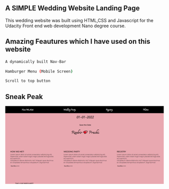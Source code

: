 ## A SIMPLE Wedding Website Landing Page  
This wedding website was built using HTML,CSS and Javascript for the Udacity Front end web development Nano degree course.

## Amazing Feautures which I have used on this website
```bash
A dynamically built Nav-Bar
```
```bash
Hamburger Menu (Mobile Screen)
```
```bash
Scroll to top button
```

## Sneak Peak 
![alt text](./wedding-udacity.png)